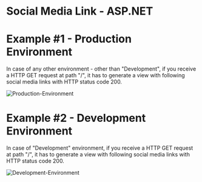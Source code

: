 # Social Media Link - ASP.NET
# Example #1 - Production Environment
<p>In case of any other environment - other than "Development", if you receive a HTTP GET request at path "/", it has to generate a view with following social media links with HTTP status code 200.</p>

![Production-Environment](https://github.com/nic00la1/SocialMediaLink-ASP.NET/assets/99048749/1c8937c0-2894-4015-abbe-99fb53c7e1b5)

# Example #2 - Development Environment
<p>In case of "Development" environment, if you receive a HTTP GET request at path "/", it has to generate a view with following social media links with HTTP status code 200.</p>

![Development-Environment](https://github.com/nic00la1/SocialMediaLink-ASP.NET/assets/99048749/edb4da2b-36b1-4198-a162-8837ed96bec4)
